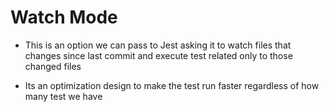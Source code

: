 # Watch Mode

- This is an option we can pass to Jest asking it to watch files that changes since last commit and execute test related only to those changed files

- Its an optimization design to make the test run faster regardless of how many test we have
